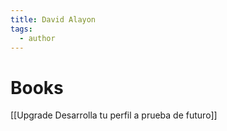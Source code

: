 ```yaml
---
title: David Alayon
tags:
  - author
---
```


# Books

[[Upgrade Desarrolla tu perfil a prueba de futuro]]
